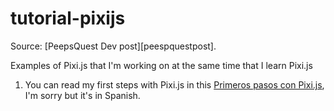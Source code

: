 tutorial-pixijs
===============

Source: [PeepsQuest Dev post][peespquestpost].

Examples of Pixi.js that I'm working on at the same time that I learn Pixi.js

1. You can read my first steps with Pixi.js in this [Primeros pasos con Pixi.js][post-primeros-pasos-con-pixijs], I'm sorry but it's in Spanish. 

[post-primeros-pasos-con-pixijs]: http://joaquindev.github.io/videogames/libraries/2014/01/11/conceptos-basicos-pixijs.html


[peepsquestpost]: http://peepsquest.com/tutorials/pixi-basics.html#pixi-basics0result-tab
